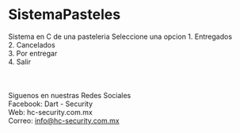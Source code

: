 # SistemaPasteles
Sistema en C de una pasteleria
	Seleccione una opcion
	1. Entregados<br>
	2. Cancelados<br>
	3. Por entregar<br>
	4. Salir<br>
  <br>
  <br>
  <br>
  Siguenos en nuestras Redes Sociales<br>
Facebook: Dart - Security<br>
Web: hc-security.com.mx<br>
Correo: info@hc-security.com.mx<br>
